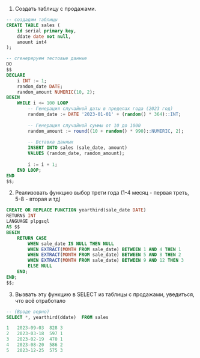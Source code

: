 
1. Создать таблицу с продажами.

```sql
-- создадим таблицы
CREATE TABLE sales (
    id serial primary key,
    ddate date not null,
    amount int4 
);

-- сгенерируем тестовые данные
DO
$$
DECLARE
    i INT := 1;
    random_date DATE;
    random_amount NUMERIC(10, 2);
BEGIN
    WHILE i <= 100 LOOP
        -- Генерация случайной даты в пределах года (2023 год)
        random_date := DATE '2023-01-01' + (random() * 364)::INT;
        
        -- Генерация случайной суммы от 10 до 1000
        random_amount := round((10 + random() * 990)::NUMERIC, 2);
        
        -- Вставка данных
        INSERT INTO sales (sale_date, amount)
        VALUES (random_date, random_amount);
        
        i := i + 1;
    END LOOP;
END
$$;

```

2. Реализовать функцию выбор трети года (1-4 месяц - первая треть, 5-8 - вторая и тд)

```sql
CREATE OR REPLACE FUNCTION yearthird(sale_date DATE)
RETURNS INT
LANGUAGE plpgsql
AS $$
BEGIN
    RETURN CASE
        WHEN sale_date IS NULL THEN NULL
        WHEN EXTRACT(MONTH FROM sale_date) BETWEEN 1 AND 4 THEN 1
        WHEN EXTRACT(MONTH FROM sale_date) BETWEEN 5 AND 8 THEN 2
        WHEN EXTRACT(MONTH FROM sale_date) BETWEEN 9 AND 12 THEN 3
        ELSE NULL
    END;
END;
$$;
```

3. Вызвать эту функцию в SELECT из таблицы с продажами, уведиться, что всё отработало

```sql
-- (Вроде верно)
SELECT *, yearthird(ddate)  FROM sales

1	2023-09-03	828	3
2	2023-03-18	597	1
3	2023-02-19	470	1
4	2023-08-20	586	2
5	2023-12-25	575	3
```